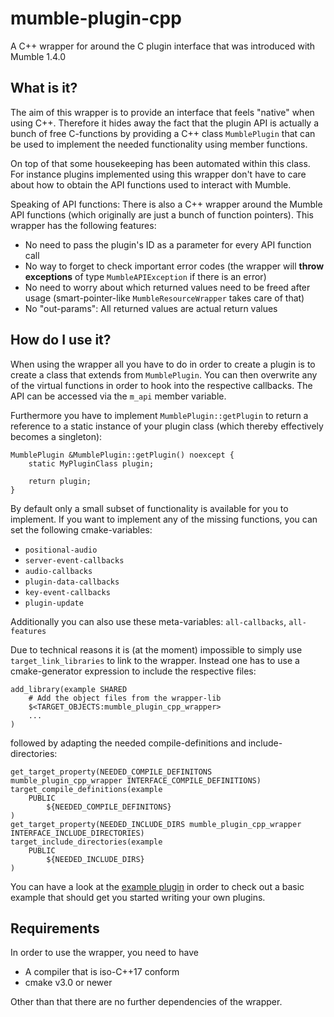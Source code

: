 # mumble-plugin-cpp

A C++ wrapper for around the C plugin interface that was introduced with Mumble 1.4.0

## What is it?

The aim of this wrapper is to provide an interface that feels "native" when using C++. Therefore it hides away the fact that the plugin
API is actually a bunch of free C-functions by providing a C++ class `MumblePlugin` that can be used to implement the needed functionality using
member functions.

On top of that some housekeeping has been automated within this class. For instance plugins implemented using this wrapper don't have to care about
how to obtain the API functions used to interact with Mumble.

Speaking of API functions: There is also a C++ wrapper around the Mumble API functions (which originally are just a bunch of function pointers). This
wrapper has the following features:
- No need to pass the plugin's ID as a parameter for every API function call
- No way to forget to check important error codes (the wrapper will **throw exceptions** of type `MumbleAPIException` if there is an error)
- No need to worry about which returned values need to be freed after usage (smart-pointer-like `MumbleResourceWrapper` takes care of that)
- No "out-params": All returned values are actual return values


## How do I use it?

When using the wrapper all you have to do in order to create a plugin is to create a class that extends from `MumblePlugin`. You can then overwrite
any of the virtual functions in order to hook into the respective callbacks. The API can be accessed via the `m_api` member variable.

Furthermore you have to implement `MumblePlugin::getPlugin` to return a reference to a static instance of your plugin class (which thereby effectively
becomes a singleton):

```
MumblePlugin &MumblePlugin::getPlugin() noexcept {
    static MyPluginClass plugin;

    return plugin;
}
```

By default only a small subset of functionality is available for you to implement. If you want to implement any of the missing functions,
you can set the following cmake-variables:
- `positional-audio`
- `server-event-callbacks`
- `audio-callbacks`
- `plugin-data-callbacks`
- `key-event-callbacks`
- `plugin-update`

Additionally you can also use these meta-variables: `all-callbacks`, `all-features`

Due to technical reasons it is (at the moment) impossible to simply use `target_link_libraries` to link to the
wrapper. Instead one has to use a cmake-generator expression to include the respective files:
```
add_library(example SHARED
	# Add the object files from the wrapper-lib
	$<TARGET_OBJECTS:mumble_plugin_cpp_wrapper>
	...
)
```

followed by adapting the needed compile-definitions and include-directories:
```
get_target_property(NEEDED_COMPILE_DEFINITONS mumble_plugin_cpp_wrapper INTERFACE_COMPILE_DEFINITIONS)
target_compile_definitions(example
	PUBLIC
		${NEEDED_COMPILE_DEFINITONS}
)
get_target_property(NEEDED_INCLUDE_DIRS mumble_plugin_cpp_wrapper INTERFACE_INCLUDE_DIRECTORIES)
target_include_directories(example
	PUBLIC
		${NEEDED_INCLUDE_DIRS}
)
```

You can have a look at the [example plugin](examplePlugin/) in order to check out a basic example that should get
you started writing your own plugins.


## Requirements

In order to use the wrapper, you need to have
- A compiler that is iso-C++17 conform
- cmake v3.0 or newer

Other than that there are no further dependencies of the wrapper.

